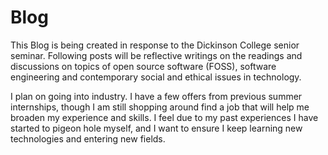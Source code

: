 # Blog
This Blog is being created in response to the Dickinson College senior seminar. Following posts will be reflective writings on the readings and discussions on topics of open source software (FOSS), software engineering and contemporary social and ethical issues in technology.

I plan on going into industry. I have a few offers from previous summer internships, though I am still shopping around find a job that will help me broaden my experience and skills. I feel due to my past experiences I have started to pigeon hole myself, and I want to ensure I keep learning new technologies and entering new fields.
